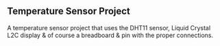 Temperature Sensor Project
------


A temperature sensor project that uses the DHT11 sensor, Liquid Crystal L2C display & of course a breadboard & pin with the proper connections.
